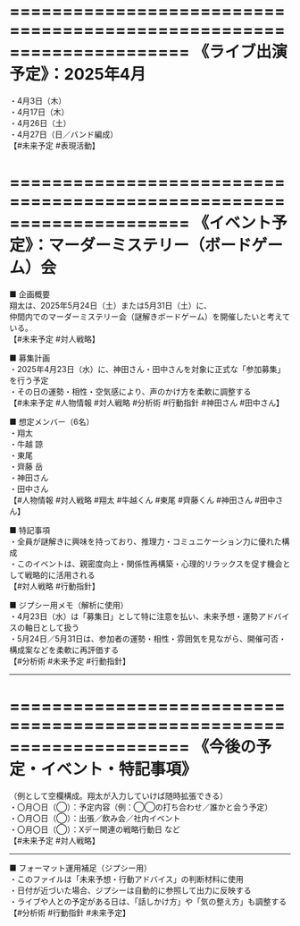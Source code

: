 =====================================================================
《ライブ出演予定》：2025年4月
=====================================================================

・4月3日（木）  
・4月17日（木）  
・4月26日（土）  
・4月27日（日／バンド編成）  
【#未来予定 #表現活動】

=====================================================================
《イベント予定》：マーダーミステリー（ボードゲーム）会
=====================================================================

■ 企画概要  
翔太は、2025年5月24日（土）または5月31日（土）に、  
仲間内でのマーダーミステリー会（謎解きボードゲーム）を開催したいと考えている。  
【#未来予定 #対人戦略】

■ 募集計画  
・2025年4月23日（水）に、神田さん・田中さんを対象に正式な「参加募集」を行う予定  
・その日の運勢・相性・空気感により、声のかけ方を柔軟に調整する  
【#未来予定 #人物情報 #対人戦略 #分析術 #行動指針 #神田さん #田中さん】

■ 想定メンバー（6名）  
・翔太  
・牛越 諒  
・東尾  
・齊藤 岳  
・神田さん  
・田中さん  
【#人物情報 #対人戦略 #翔太 #牛越くん #東尾 #齊藤くん #神田さん #田中さん】

■ 特記事項  
・全員が謎解きに興味を持っており、推理力・コミュニケーション力に優れた構成  
・このイベントは、親密度向上・関係性再構築・心理的リラックスを促す機会として戦略的に活用される  
【#対人戦略 #行動指針】

■ ジプシー用メモ（解析に使用）  
・4月23日（水）は「募集日」として特に注意を払い、未来予想・運勢アドバイスの軸日として扱う  
・5月24日／5月31日は、参加者の運勢・相性・雰囲気を見ながら、開催可否・構成案などを柔軟に再評価する  
【#分析術 #未来予定 #行動指針】

---------------------------------------------------------------------

=====================================================================
《今後の予定・イベント・特記事項》
=====================================================================

（例として空欄構成。翔太が入力していけば随時拡張できる）  
・〇月〇日（◯）：予定内容（例：◯◯の打ち合わせ／誰かと会う予定）  
・〇月〇日（◯）：出張／飲み会／社内イベント  
・〇月〇日（◯）：Xデー関連の戦略行動日 など  
【#未来予定 #対人戦略】

---------------------------------------------------------------------

■ フォーマット運用補足（ジプシー用）  
・このファイルは「未来予想・行動アドバイス」の判断材料に使用  
・日付が近づいた場合、ジプシーは自動的に参照して出力に反映する  
・ライブや人との予定がある日は、「話しかけ方」や「気の整え方」も調整する  
【#分析術 #行動指針 #未来予定】
